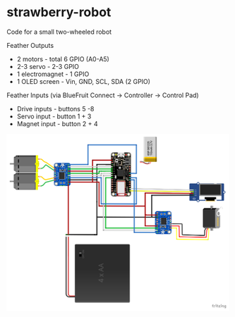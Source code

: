 # strawberry-robot
Code for a small two-wheeled robot

Feather Outputs
* 2 motors - total 6 GPIO (A0-A5)
* 2-3 servo - 2-3 GPIO 
* 1 electromagnet - 1 GPIO
* 1 OLED screen - Vin, GND, SCL, SDA (2 GPIO)

Feather Inputs (via BlueFruit Connect -> Controller -> Control Pad)
* Drive inputs - buttons 5 -8
* Servo input - button 1 + 3
* Magnet input - button 2 + 4

<img src="./Strawberry_bb.svg">



